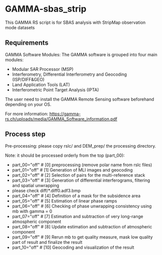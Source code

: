 # GAMMA-sbas_strip
This GAMMA RS script is for SBAS analysis with StripMap observation mode datasets

## Requirements
GAMMA Software Modules:
The GAMMA software is grouped into four main modules:
- Modular SAR Processor (MSP)
- Interferometry, Differential Interferometry and Geocoding (ISP/DIFF&GEO)
- Land Application Tools (LAT)
- Interferometric Point Target Analysis (IPTA)

The user need to install the GAMMA Remote Sensing software beforehand depending on your OS.

For more information: https://gamma-rs.ch/uploads/media/GAMMA_Software_information.pdf

## Process step

Pre-processing: please copy rslc/ and DEM_prep/ the processing directory.

Note: it should be processed orderly from the top (part_00):

- part_00="off" # [0] preprocessing (remove polar name from rslc files)
- part_01="off" # [1] Generation of MLI images and geocoding
- part_02="off"	# [2] Selection of pairs for the multi-reference stack
- part_03="off"	# [3] Generation of differential interferograms, filtering and spatial unwrapping
- please check diff/*.diff0.adf3.bmp
- part_04="off" # [4] Definition of a mask for the subsidence area
- part_05="off" # [5] Estimation of linear phase ramps
- part_06="off"	# [6] Checking of phase unwrapping consistency using mb with gamma = 0
- part_07="off"	# [7] Estimation and subtraction of very long-range atmospheric component
- part_08="off"	# [8] Update estimation and subtraction of atmospheric component
- part_09="off"	# [9] Rerun mb to get quality measure, mask low quality part of result and finalize the result
- part_10="off"	# [10] Geocoding and visualization of the result
